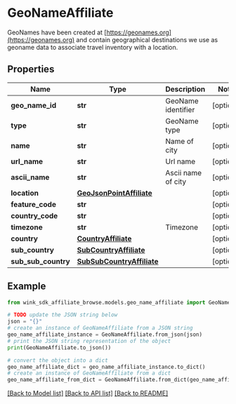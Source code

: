 # GeoNameAffiliate

GeoNames have been created at [https://geonames.org](https://geonames.org) and contain geographical destinations we use as geoname data to associate travel inventory with a location.

## Properties

Name | Type | Description | Notes
------------ | ------------- | ------------- | -------------
**geo_name_id** | **str** | GeoName identifier | [optional] 
**type** | **str** | GeoName type | [optional] 
**name** | **str** | Name of city | [optional] 
**url_name** | **str** | Url name | [optional] 
**ascii_name** | **str** | Ascii name of city | [optional] 
**location** | [**GeoJsonPointAffiliate**](GeoJsonPointAffiliate.md) |  | [optional] 
**feature_code** | **str** |  | [optional] 
**country_code** | **str** |  | [optional] 
**timezone** | **str** | Timezone | [optional] 
**country** | [**CountryAffiliate**](CountryAffiliate.md) |  | [optional] 
**sub_country** | [**SubCountryAffiliate**](SubCountryAffiliate.md) |  | [optional] 
**sub_sub_country** | [**SubSubCountryAffiliate**](SubSubCountryAffiliate.md) |  | [optional] 

## Example

```python
from wink_sdk_affiliate_browse.models.geo_name_affiliate import GeoNameAffiliate

# TODO update the JSON string below
json = "{}"
# create an instance of GeoNameAffiliate from a JSON string
geo_name_affiliate_instance = GeoNameAffiliate.from_json(json)
# print the JSON string representation of the object
print(GeoNameAffiliate.to_json())

# convert the object into a dict
geo_name_affiliate_dict = geo_name_affiliate_instance.to_dict()
# create an instance of GeoNameAffiliate from a dict
geo_name_affiliate_from_dict = GeoNameAffiliate.from_dict(geo_name_affiliate_dict)
```
[[Back to Model list]](../README.md#documentation-for-models) [[Back to API list]](../README.md#documentation-for-api-endpoints) [[Back to README]](../README.md)


